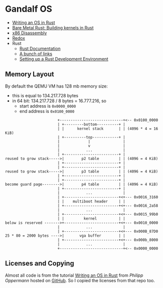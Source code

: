 # Gandalf OS

- [Writing an OS in Rust][os-tutorial]
- [Bare Metal Rust: Building kernels in Rust](http://www.randomhacks.net/bare-metal-rust/)
- [x86 Disassembly](https://en.wikibooks.org/wiki/X86_Disassembly)
- [Redox](https://github.com/redox-os/redox)
- Rust
    - [Rust Documentation](https://www.rust-lang.org/en-US/documentation.html)
    - [A bunch of links](https://github.com/ctjhoa/rust-learning)
    - [Setting up a Rust Development Environment](http://asquera.de/blog/2017-03-03/setting-up-a-rust-devenv/)


## Memory Layout

By default the QEMU VM has 128 mb memory size:

- this is equal to 134.217.728 bytes
- in 64 bit: 134.217.728 / 8 bytes = 16.777.216, so
    - start address is `0x0000_0000` 
    - end address is `0x0100_0000`

```text
                        +-----------------------------+<-- 0x0100_0000
                        | +---------bottom----------+ |
                        | |      kernel stack       | | (4096 * 4 = 16 KiB)
                        | +----------top------------+ |
                        |             |               | 
                        |             v               |
                        |            ...              |
                        | +-------------------------+ |
reused to grow stack----->|        p2 table         | | (4096 = 4 KiB)
                        | +-------------------------+ |
                        | +-------------------------+ |
reused to grow stack----->|        p3 table         | | (4096 = 4 KiB)
                        | +-------------------------+ |
                        | +-------------------------+ |
become guard page-------->|        p4 table         | | (4096 = 4 KiB)
                        | +-------------------------+ |
                        |            ...              |
                        | +-------------------------+<+--- 0x0016_3160
                        | |    multiboot header     | |
                        | +-------------------------+<+--- 0x0016_2a58
                        |            ...              |
                        | +-------------------------+<+--- 0x0015_99b0
                        | |         kernel          | |
below is reserved ------->+-------------------------+<+--- 0x0010_0000
                        |            ...              |
                        | +-------------------------+<+--- 0x000B_87D0
25 * 80 = 2000 bytes ---->|       vga buffer        | |
                        | +-------------------------+<+--- 0x000b_8000
                        |            ...              |
                        +-----------------------------+<-- 0x0000_0000
```

## Licenses and Copying

Almost all code is from the tutorial [Writing an OS in Rust][os-tutorial] from _Philipp Oppermann_ hosted on [GitHub](https://github.com/phil-opp/blog_os). So I copied the licenses from that repo too.

[os-tutorial]:  https://os.phil-opp.com